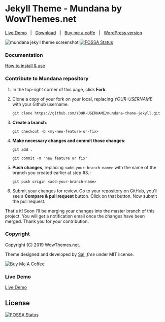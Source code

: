 # Jekyll Theme - Mundana by WowThemes.net

[Live Demo](https://wowthemesnet.github.io/mundana-theme-jekyll/) &nbsp; | &nbsp; 
[Download](https://github.com/wowthemesnet/mundana-theme-jekyll/archive/master.zip) &nbsp; | &nbsp; 
[Buy me a coffe](https://www.wowthemes.net/donate/) &nbsp; | &nbsp; 
[WordPress version](https://www.wowthemes.net/themes/mundana-wordpress/)

![mundana jekyll theme screenshot](assets/images/screenshot.jpg)
[![FOSSA Status](https://app.fossa.io/api/projects/git%2Bgithub.com%2Fvashistha%2Fmundana-theme-jekyll.svg?type=shield)](https://app.fossa.io/projects/git%2Bgithub.com%2Fvashistha%2Fmundana-theme-jekyll?ref=badge_shield)

### Documentation

[How to install & use](https://bootstrapstarter.com/bootstrap-templates/mundana-theme-jekyll/)

### Contribute to Mundana repository

1. In the top-right corner of this page, click **Fork**.

2. Clone a copy of your fork on your local, replacing *YOUR-USERNAME* with your Github username.

   `git clone https://github.com/YOUR-USERNAME/mundana-theme-jekyll.git`

3. **Create a branch**: 

   `git checkout -b <my-new-feature-or-fix>`

4. **Make necessary changes and commit those changes**:

   `git add .`

   `git commit -m "new feature or fix"`

5. **Push changes**, replacing `<add-your-branch-name>` with the name of the branch you created earlier at step #3. :

   `git push origin <add-your-branch-name>`

6. Submit your changes for review. Go to your repository on GitHub, you'll see a **Compare & pull request** button. Click on that button. Now submit the pull request.

That's it! Soon I'll be merging your changes into the master branch of this project. You will get a notification email once the changes have been merged. Thank you for your contribution.


### Copyright

Copyright (C) 2019 WowThemes.net.

Theme designed and developed by [Sal](https://www.wowthemes.net), *free* under MIT license. 

<a href="https://www.wowthemes.net/donate/" target="_blank"><img src="https://www.buymeacoffee.com/assets/img/custom_images/orange_img.png" alt="Buy Me A Coffee" style="height: auto !important;width: auto !important;" ></a>

### Live Demo

[Live Demo](https://wowthemesnet.github.io/mundana-theme-jekyll/)


## License
[![FOSSA Status](https://app.fossa.io/api/projects/git%2Bgithub.com%2Fvashistha%2Fmundana-theme-jekyll.svg?type=large)](https://app.fossa.io/projects/git%2Bgithub.com%2Fvashistha%2Fmundana-theme-jekyll?ref=badge_large)